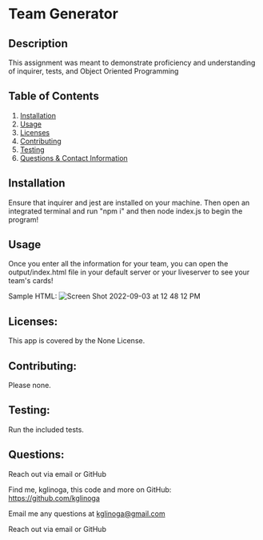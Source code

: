 # Team Generator
  
  

  ## Description
  
  This assignment was meant to demonstrate proficiency and understanding of inquirer, tests, and Object Oriented Programming  

  ## Table of Contents
  
  1. [Installation](#installation)
  2. [Usage](#usage)
  3. [Licenses](#licenses)
  4. [Contributing](#contributing)
  5. [Testing](#testing) 
  6. [Questions & Contact Information](#questions)

  ## Installation
  
  Ensure that inquirer and jest are installed on your machine.  Then open an integrated terminal and run "npm i" and then node index.js to begin the program!
  
  ## Usage
  
  Once you enter all the information for your team, you can open the output/index.html file in your default server or your liveserver to see your team's cards!
  
  Sample HTML: 
  ![Screen Shot 2022-09-03 at 12 48 12 PM](https://user-images.githubusercontent.com/28368622/188286052-5ea5ceb2-d269-45b6-a8ee-56772e4d4dc7.png)

  
  ## Licenses: 
  
  This app is covered by the None License.
  
  ## Contributing:
  
  Please none.
  
  ## Testing: 
  
  Run the included tests.
  
  ## Questions:
  
  Reach out via email or GitHub

  Find me, kglinoga, this code and more on GitHub: <https://github.com/kglinoga>

  Email me any questions at <kglinoga@gmail.com>

  Reach out via email or GitHub
